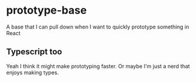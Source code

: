# prototype-base

A base that I can pull down when I want to quickly prototype something in React

## Typescript too

Yeah I think it might make prototyping faster. Or maybe I'm just a nerd that enjoys making types.
